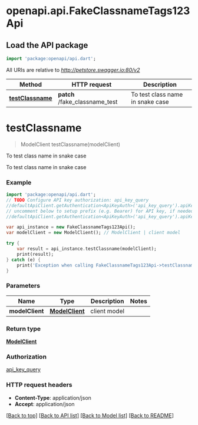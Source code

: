 # openapi.api.FakeClassnameTags123Api

## Load the API package
```dart
import 'package:openapi/api.dart';
```

All URIs are relative to *http://petstore.swagger.io:80/v2*

Method | HTTP request | Description
------------- | ------------- | -------------
[**testClassname**](FakeClassnameTags123Api.md#testClassname) | **patch** /fake_classname_test | To test class name in snake case


# **testClassname**
> ModelClient testClassname(modelClient)

To test class name in snake case

To test class name in snake case

### Example 
```dart
import 'package:openapi/api.dart';
// TODO Configure API key authorization: api_key_query
//defaultApiClient.getAuthentication<ApiKeyAuth>('api_key_query').apiKey = 'YOUR_API_KEY';
// uncomment below to setup prefix (e.g. Bearer) for API key, if needed
//defaultApiClient.getAuthentication<ApiKeyAuth>('api_key_query').apiKeyPrefix = 'Bearer';

var api_instance = new FakeClassnameTags123Api();
var modelClient = new ModelClient(); // ModelClient | client model

try { 
    var result = api_instance.testClassname(modelClient);
    print(result);
} catch (e) {
    print('Exception when calling FakeClassnameTags123Api->testClassname: $e\n');
}
```

### Parameters

Name | Type | Description  | Notes
------------- | ------------- | ------------- | -------------
 **modelClient** | [**ModelClient**](ModelClient.md)| client model | 

### Return type

[**ModelClient**](ModelClient.md)

### Authorization

[api_key_query](../README.md#api_key_query)

### HTTP request headers

 - **Content-Type**: application/json
 - **Accept**: application/json

[[Back to top]](#) [[Back to API list]](../README.md#documentation-for-api-endpoints) [[Back to Model list]](../README.md#documentation-for-models) [[Back to README]](../README.md)

